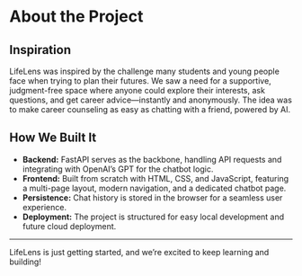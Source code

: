 # About the Project

## Inspiration

LifeLens was inspired by the challenge many students and young people face when trying to plan their futures. We saw a need for a supportive, judgment-free space where anyone could explore their interests, ask questions, and get career advice—instantly and anonymously. The idea was to make career counseling as easy as chatting with a friend, powered by AI.

## How We Built It

- **Backend:** FastAPI serves as the backbone, handling API requests and integrating with OpenAI’s GPT for the chatbot logic.
- **Frontend:** Built from scratch with HTML, CSS, and JavaScript, featuring a multi-page layout, modern navigation, and a dedicated chatbot page.
- **Persistence:** Chat history is stored in the browser for a seamless user experience.
- **Deployment:** The project is structured for easy local development and future cloud deployment.

---

LifeLens is just getting started, and we’re excited to keep learning and building!
